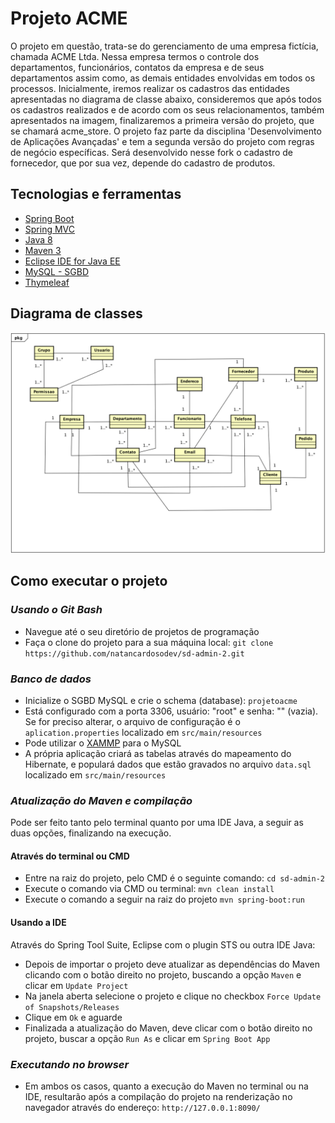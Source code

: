 # Projeto ACME

O projeto em questão, trata-se do gerenciamento de uma empresa fictícia, chamada ACME Ltda. Nessa empresa termos o controle dos departamentos, funcionários, contatos da empresa e de seus departamentos assim como, as demais entidades envolvidas em todos os processos. 
Inicialmente, iremos realizar os cadastros das entidades apresentadas no diagrama de classe abaixo, consideremos que após todos os cadastros realizados e de acordo com os seus relacionamentos, também apresentados na imagem, finalizaremos a primeira versão do projeto, que se chamará acme_store. 
O projeto faz parte da disciplina 'Desenvolvimento de Aplicações Avançadas' e tem a segunda versão do projeto com regras de negócio específicas. Será desenvolvido nesse fork o cadastro de fornecedor, que por sua vez, depende do cadastro de produtos.

## Tecnologias e ferramentas
- [Spring Boot](https://start.spring.io/)
- [Spring MVC](https://docs.spring.io/spring/docs/current/spring-framework-reference/web.html)
- [Java 8](https://www.java.com/pt_BR/download/)
- [Maven 3](https://maven.apache.org/download.cgi)
- [Eclipse IDE for Java EE](https://www.eclipse.org/downloads/packages/)
- [MySQL - SGBD](https://dev.mysql.com/downloads/mysql/)
- [Thymeleaf](https://www.thymeleaf.org/doc/tutorials/3.0/usingthymeleaf.html)

## Diagrama de classes
[![Diagrama](https://raw.githubusercontent.com/natancardosodev/sd-admin-2/master/docs/diagrama.png)](https://github.com/natancardosodev/sd-admin-2/tree/master/src/main/java/br/com)

## Como executar o projeto

### *Usando o Git Bash*
- Navegue até o seu diretório de projetos de programação
- Faça o clone do projeto para a sua máquina local: ```git clone https://github.com/natancardosodev/sd-admin-2.git``` 

### *Banco de dados*
- Inicialize o SGBD MySQL e crie o schema (database): ```projetoacme```
- Está configurado com a porta 3306, usuário: "root" e senha: "" (vazia). Se for preciso alterar, o arquivo de configuração é o ```aplication.properties``` localizado em ```src/main/resources```
- Pode utilizar o [XAMMP](https://www.apachefriends.org/download.html) para o MySQL
- A própria aplicação criará as tabelas através do mapeamento do Hibernate, e populará dados que estão gravados no arquivo ```data.sql``` localizado em ```src/main/resources```

### *Atualização do Maven e compilação*
Pode ser feito tanto pelo terminal quanto por uma IDE Java, a seguir as duas opções, finalizando na execução.

#### Através do terminal ou CMD
- Entre na raiz do projeto, pelo CMD é o seguinte comando: ```cd sd-admin-2```
- Execute o comando via CMD ou terminal: ```mvn clean install```
- Execute o comando a seguir na raiz do projeto ```mvn spring-boot:run```

#### Usando a IDE
Através do Spring Tool Suite, Eclipse com o plugin STS ou outra IDE Java:
- Depois de importar o projeto deve atualizar as dependências do Maven clicando com o botão direito no projeto, buscando a opção ```Maven``` e clicar em ```Update Project```
- Na janela aberta selecione o projeto e clique no checkbox ```Force Update of Snapshots/Releases``` 
- Clique em ```Ok``` e aguarde
- Finalizada a atualização do Maven, deve clicar com o botão direito no projeto, buscar a opção ```Run As``` e clicar em ```Spring Boot App```

### *Executando no browser*
- Em ambos os casos, quanto a execução do Maven no terminal ou na IDE, resultarão após a compilação do projeto na renderização no navegador através do endereço: ```http://127.0.0.1:8090/```